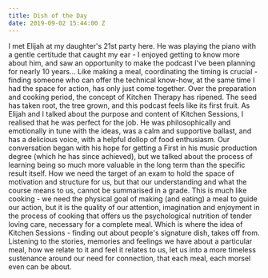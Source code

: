 ```yaml
---
title: Dish of the Day
date: 2019-09-02 15:44:00 Z
---
```


I met Elijah at my daughter's 21st party here. He was playing the piano with a gentle certitude that caught my ear - I enjoyed getting to know more about him, and saw an opportunity to make the podcast I've been planning for nearly 10 years... Like making a meal, coordinating the timing is crucial - finding someone who can offer the technical know-how, at the same time I had the space for action, has only just come together.  Over the preparation and cooking period, the concept of Kitchen Therapy has ripened.  The seed has taken root, the tree grown, and this podcast feels like its first fruit.
As Elijah and I talked about the purpose and content of Kitchen Sessions, I realised that he was perfect for the job.  He was philosophically and emotionally in tune with the ideas, was a calm and supportive ballast, and has a delicious voice, with a helpful dollop of food enthusiasm. Our conversation began with his hope for getting a First in his music production degree (which he has since achieved), but we talked about the process of learning being so much more valuable in the long term than the specific result itself.  How we need the target of an exam to hold the space of motivation and structure for us, but that our understanding and what the course means to us, cannot be summarised in a grade.  This is much like cooking - we need the physical goal of making (and eating) a meal to guide our action, but it is the quality of our attention, imagination and enjoyment in the process of cooking that offers us the psychological nutrition of tender loving care, necessary for a complete meal.  Which is where the idea of Kitchen Sessions - finding out about people's signature dish, takes off from.  Listening to the stories, memories and feelings we have about a particular meal, how we relate to it and feel it relates to us, let us into a more timeless sustenance around our need for connection, that each meal, each morsel even can be about.